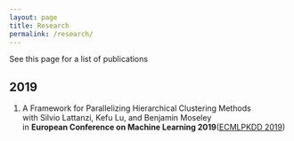 ```yaml
---
layout: page
title: Research
permalink: /research/
---
```


See this page for a list of publications

## 2019

1. A Framework for Parallelizing Hierarchical Clustering Methods  
    with Silvio Lattanzi, Kefu Lu, and Benjamin Moseley  
    in **European Conference on Machine Learning 2019**([ECMLPKDD 2019](http://ecmlpkdd2019.org/))

